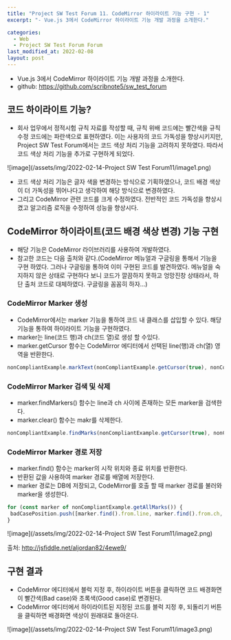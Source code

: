 ```yaml
---
title: "Project SW Test Forum 11. CodeMirror 하이라이트 기능 구현 - 1"
excerpt: "- Vue.js 3에서 CodeMirror 하이라이트 기능 개발 과정을 소개한다."

categories:
  - Web
  - Project SW Test Forum Forum
last_modified_at: 2022-02-08
layout: post
---
```

- Vue.js 3에서 CodeMirror 하이라이트 기능 개발 과정을 소개한다.
- github: <https://github.com/scribnote5/sw_test_forum>



## 코드 하이라이트 기능?
- 회사 업무에서 정적시험 규칙 자료를 작성할 때, 규칙 위배 코드에는 빨간색을 규칙 수정 코드에는 파란색으로 표현하였다. 이는 사용자의 코드 가독성을 향상시키지만, Project SW Test Forum에서는 코드 색상 처리 기능을 고려하지 못하였다. 따라서 코드 색상 처리 기능을 추가로 구현하게 되었다.

![image](/assets/img/2022-02-14-Project SW Test Forum11/image1.png)

- 코드 색상 처리 기능은 글자 색을 변경하는 방식으로 기획하였으나, 코드 배경 색상이 더 가독성을 뛰어나다고 생각하여 해당 방식으로 변경하였다.
- 그리고 CodeMirror 관련 코드를 크게 수정하였다. 전반적인 코드 가독성을 향상시켰고  알고리즘 로직을 수정하여 성능을 향상시다.



## CodeMirror 하이라이트(코드 배경 색상 변경) 기능 구현
- 해당 기능은 CodeMirror 라이브러리를 사용하여 개발하였다.
- 참고한 코드는 다음 출처와 같다.(CodeMirror 메뉴얼과 구글링을 통해서 기능을 구현 하였다. 그러나 구글링을 통하여 이미 구현된 코드를 발견하였다. 메뉴얼을 숙지하지 않은 상태로 구현하다 보니 코드가 깔끔하지 못하고 엉망진창 상태라서, 하단 출처 코드로 대체하였다. 구글링을 꼼꼼히 하자...)


### CodeMirror Marker 생성
- CodeMirror에서는 marker 기능을 통하여 코드 내 클래스를 삽입할 수 있다. 해당 기능을 통하여 하이라이트 기능을 구현하였다.
- marker는 line(코드 행)과 ch(코드 열)로 생성 할 수있다.
- marker.getCursor 함수는 CodeMirror 에디터에서 선택된 line(행)과 ch(열) 영역을 반환한다.

```javascript
nonCompliantExample.markText(nonCompliantExample.getCursor(true), nonCompliantExample.getCursor(false), {className: "bad-case-highlight"});
```


### CodeMirror Marker 검색 및 삭제
- marker.findMarkers() 함수는 line과 ch 사이에 존재하는 모든 marker을 검색한다.
- marker.clear() 함수는 makr를 삭제한다.

```javascript
nonCompliantExample.findMarks(nonCompliantExample.getCursor(true), nonCompliantExample.getCursor(false)).forEach(marker => marker.clear());
```


### CodeMirror Marker 경로 저장
- marker.find() 함수는 marker의 시작 위치와 종료 위치를 반환한다.
- 반환된 값을 사용하여 marker 경로를 배열에 저장한다.
- marker 경로는 DB에 저장되고, CodeMirror를 호출 할 때 marker 경로를 불러와 marker을 생성한다.

```javascript
for (const marker of nonCompliantExample.getAllMarks()) {
 badCasePosition.push([marker.find().from.line, marker.find().from.ch, marker.find().to.line, marker.find().to.ch]);
}
```

![image](/assets/img/2022-02-14-Project SW Test Forum11/image2.png)

출처: <http://jsfiddle.net/aljordan82/4ewe9/>



## 구현 결과
- CodeMirror 에디터에서 블럭 지정 후, 하이라이트 버튼을 클릭하면 코드 배경화면이 빨간색(Bad case)와 초록색(Good case)로 변경된다.
- CodeMirror 에디터에서 하이라이트된 지정된 코드를 블럭 지정 후, 되돌리기 버튼을 클릭하면 배경화면 색상이 원래대로 돌아온다.

![image](/assets/img/2022-02-14-Project SW Test Forum11/image3.png)
